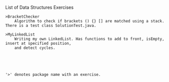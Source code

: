 	
List of Data Structures Exercises	

	>BracketChecker
		Algorithm to check if brackets () {} [] are matched using a stack. There is a test class SolutionTest.java.
	
	>MyLinkedList
		Writing my own LinkedList. Has functions to add to front, isEmpty, insert at specified position, 
		and detect cycles.
	
	
	
	
	
	'>' denotes package name with an exercise.